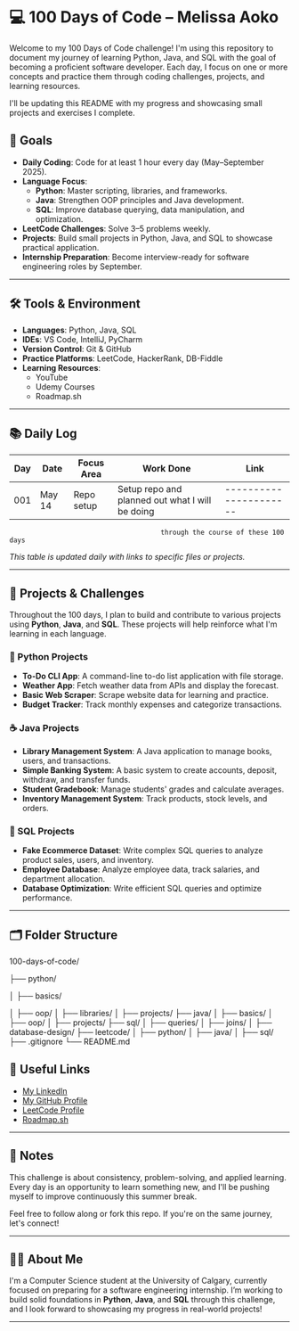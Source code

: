 # 💻 100 Days of Code – Melissa Aoko

Welcome to my 100 Days of Code challenge! I'm using this repository to document my journey of learning Python, Java, and SQL with the goal of becoming a proficient software developer. Each day, I focus on one or more concepts and practice them through coding challenges, projects, and learning resources.

I'll be updating this README with my progress and showcasing small projects and exercises I complete.

## 🎯 Goals

- **Daily Coding**: Code for at least 1 hour every day (May–September 2025).
- **Language Focus**: 
  - **Python**: Master scripting, libraries, and frameworks.
  - **Java**: Strengthen OOP principles and Java development.
  - **SQL**: Improve database querying, data manipulation, and optimization.
- **LeetCode Challenges**: Solve 3–5 problems weekly.
- **Projects**: Build small projects in Python, Java, and SQL to showcase practical application.
- **Internship Preparation**: Become interview-ready for software engineering roles by September.

---

## 🛠️ Tools & Environment

- **Languages**: Python, Java, SQL
- **IDEs**: VS Code, IntelliJ, PyCharm
- **Version Control**: Git & GitHub
- **Practice Platforms**: LeetCode, HackerRank, DB-Fiddle
- **Learning Resources**: 
  - YouTube 
  - Udemy Courses
  - Roadmap.sh

---

## 📚 Daily Log

| Day | Date      | Focus Area          | Work Done                                          | Link |
|-----|-----------|---------------------|---------------------------------------------------|------|
| 001 | May 14    |Repo setup           | Setup repo and planned out what I will be doing   |----------------------|
                                          through the course of these 100 days               

_This table is updated daily with links to specific files or projects._

---

## 🔨 Projects & Challenges

Throughout the 100 days, I plan to build and contribute to various projects using **Python**, **Java**, and **SQL**. These projects will help reinforce what I'm learning in each language.

### 🐍 Python Projects
- **To-Do CLI App**: A command-line to-do list application with file storage.
- **Weather App**: Fetch weather data from APIs and display the forecast.
- **Basic Web Scraper**: Scrape website data for learning and practice.
- **Budget Tracker**: Track monthly expenses and categorize transactions.

### ☕ Java Projects
- **Library Management System**: A Java application to manage books, users, and transactions.
- **Simple Banking System**: A basic system to create accounts, deposit, withdraw, and transfer funds.
- **Student Gradebook**: Manage students' grades and calculate averages.
- **Inventory Management System**: Track products, stock levels, and orders.

### 🧮 SQL Projects
- **Fake Ecommerce Dataset**: Write complex SQL queries to analyze product sales, users, and inventory.
- **Employee Database**: Analyze employee data, track salaries, and department allocation.
- **Database Optimization**: Write efficient SQL queries and optimize performance.

---

## 🗂 Folder Structure

100-days-of-code/

├── python/

│ ├── basics/

│ ├── oop/ 
│ ├── libraries/
│ ├── projects/
├── java/
│ ├── basics/
│ ├── oop/
│ ├── projects/
├── sql/
│ ├── queries/
│ ├── joins/
│ ├── database-design/
├── leetcode/
│ ├── python/
│ ├── java/
│ ├── sql/
├── .gitignore
└── README.md

## 🔗 Useful Links

- [My LinkedIn](www.linkedin.com/in/melissa-aoko)  
- [My GitHub Profile](https://github.com/melissa-aoko)  
- [LeetCode Profile](https://leetcode.com/u/melissaaoko/)
- [Roadmap.sh ](https://roadmap.sh)  
---

## 📌 Notes

This challenge is about consistency, problem-solving, and applied learning. Every day is an opportunity to learn something new, and I'll be pushing myself to improve continuously this summer break.

Feel free to follow along or fork this repo. If you're on the same journey, let's connect!

---

## 👩‍💻 About Me

I'm a Computer Science student at the University of Calgary, currently focused on preparing for a software engineering internship. I’m working to build solid foundations in **Python**, **Java**, and **SQL** through this challenge, and I look forward to showcasing my progress in real-world projects!

---

